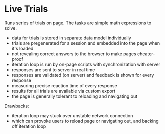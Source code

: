 # Live Trials

Runs series of trials on page.
The tasks are simple math expressions to solve.

- data for trials is stored in separate data model individually
- trials are pregenerated for a session and embedded into the page when it's loaded
- not revealing correct answers to the browser to make pages cheater-proof
- iteration loop is run by on-page scripts with synchronization with server
- responses are sent to server in real time
- responses are validated (on server) and feedback is shown for every response
- measuring precise reaction time of every response
- results for all trials are available via custom export
- the page is generally tolerant to reloading and navigating out

Drawbacks:
- iteration loop may stuck over unstable network connection
- which can provoke users to reload page or navigating out, and backing off iteration loop